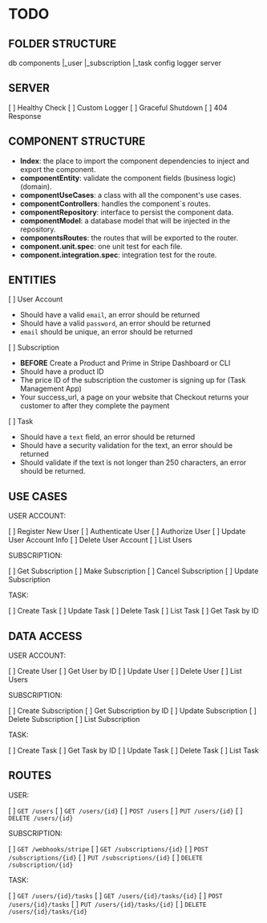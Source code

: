 # TODO

## FOLDER STRUCTURE

db
components
  |_user
  |_subscription
  |_task
config
logger
server

## SERVER

[ ] Healthy Check
[ ] Custom Logger
[ ] Graceful Shutdown
[ ] 404 Response

## COMPONENT STRUCTURE

* **Index**: the place to import the component dependencies to inject and export the component.
* **componentEntity**: validate the component fields (business logic) (domain).
* **componentUseCases**: a class with all the component's use cases.
* **componentControllers**: handles the component`s routes.
* **componentRepository**: interface to persist the component data.
* **componentModel**: a database model that will be injected in the repository.
* **componentsRoutes**: the routes that will be exported to the router.
* **component.unit.spec**: one unit test for each file.
* **component.integration.spec**: integration test for the route.

## ENTITIES

[ ] User Account

* Should have a valid `email`, an error should be returned
* Should have a valid `password`, an error should be returned
* `email` should be unique, an error should be returned

[ ] Subscription

* **BEFORE** Create a Product and Prime in Stripe Dashboard or CLI
* Should have a product ID
* The price ID of the subscription the customer is signing up for (Task Management App)
* Your success_url, a page on your website that Checkout returns your customer to after they complete the payment

[ ] Task

* Should have a `text` field, an error should be returned
* Should have a security validation for the text, an error should be returned
* Should validate if the text is not longer than 250 characters, an error should be returned.

## USE CASES

USER ACCOUNT:

[ ] Register New User
[ ] Authenticate User
[ ] Authorize User
[ ] Update User Account Info
[ ] Delete User Account
[ ] List Users

SUBSCRIPTION:

[ ] Get Subscription
[ ] Make Subscription
[ ] Cancel Subscription
[ ] Update Subscription

TASK:

[ ] Create Task
[ ] Update Task
[ ] Delete Task
[ ] List Task
[ ] Get Task by ID

## DATA ACCESS

USER ACCOUNT:

[ ] Create User
[ ] Get User by ID
[ ] Update User
[ ] Delete User
[ ] List Users

SUBSCRIPTION:

[ ] Create Subscription
[ ] Get Subscription by ID
[ ] Update Subscription
[ ] Delete Subscription
[ ] List Subscription

TASK:

[ ] Create Task
[ ] Get Task by ID
[ ] Update Task
[ ] Delete Task
[ ] List Task

## ROUTES

USER:

[ ] `GET /users`
[ ] `GET /users/{id}`
[ ] `POST /users`
[ ] `PUT /users/{id}`
[ ] `DELETE /users/{id}`

SUBSCRIPTION:

[ ] `GET /webhooks/stripe`
[ ] `GET /subscriptions/{id}`
[ ] `POST /subscriptions/{id}`
[ ] `PUT /subscriptions/{id}`
[ ] `DELETE /subscription/{id}`

TASK:

[ ] `GET /users/{id}/tasks`
[ ] `GET /users/{id}/tasks/{id}`
[ ] `POST /users/{id}/tasks`
[ ] `PUT /users/{id}/tasks/{id}`
[ ] `DELETE /users/{id}/tasks/{id}`

